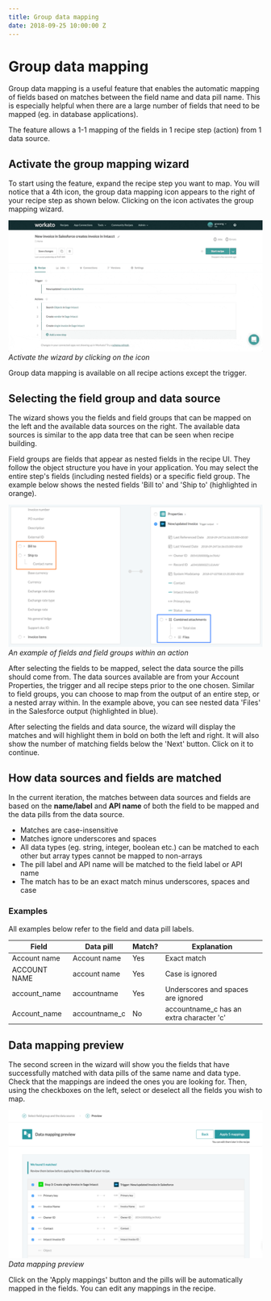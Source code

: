 ```yaml
---
title: Group data mapping
date: 2018-09-25 10:00:00 Z
---
```


# Group data mapping

Group data mapping is a useful feature that enables the automatic mapping of fields based on matches between the field name and data pill name. This is especially helpful when there are a large number of fields that need to be mapped (eg. in database applications).

The feature allows a 1-1 mapping of the fields in 1 recipe step (action) from 1 data source.

## Activate the group mapping wizard

To start using the feature, expand the recipe step you want to map. You will notice that a 4th icon, the group data mapping icon appears to the right of your recipe step as shown below. Clicking on the icon activates the group mapping wizard.

![expand step to be mapped](/assets/images/recipes/group-mapping/expand-step-group-mapping-icon.gif)
*Activate the wizard by clicking on the icon*

Group data mapping is available on all recipe actions except the trigger.  

## Selecting the field group and data source

The wizard shows you the fields and field groups that can be mapped on the left and the available data sources on the right. The available data sources is similar to the app data tree that can be seen when recipe building.

Field groups are fields that appear as nested fields in the recipe UI. They follow the object structure you have in your application. You may select the entire step's fields (including nested fields) or a specific field group. The example below shows the nested fields 'Bill to' and 'Ship to' (highlighted in orange).    

![field groups](/assets/images/recipes/group-mapping/field-groups.png)
*An example of fields and field groups within an action*

After selecting the fields to be mapped, select the data source the pills should come from. The data sources available are from your Account Properties, the trigger and all recipe steps prior to the one chosen. Similar to field groups, you can choose to map from the output of an entire step, or a nested array within. In the example above, you can see nested data 'Files' in the Salesforce output (highlighted in blue).

After selecting the fields and data source, the wizard will display the matches and will highlight them in bold on both the left and right. It will also show the number of matching fields below the 'Next' button. Click on it to continue.

## How data sources and fields are matched

In the current iteration, the matches between data sources and fields are based on the **name/label** and **API name** of both the field to be mapped and the data pills from the data source.

- Matches are case-insensitive
- Matches ignore underscores and spaces
- All data types (eg. string, integer, boolean etc.) can be matched to each other but array types cannot be mapped to non-arrays
- The pill label and API name will be matched to the field label or API name
- The match has to be an exact match minus underscores, spaces and case

### Examples

All examples below refer to the field and data pill labels.

| **Field** | **Data pill** | **Match?**| **Explanation** |
|-----------|---------------|-----------|-----------------|
| Account name | Account name | Yes     | Exact match |
| ACCOUNT NAME | account name | Yes     | Case is ignored |
| account_name | accountname | Yes      | Underscores and spaces are ignored|
| Account_name | accountname_c | No     | accountname_c has an extra character 'c' |

## Data mapping preview

The second screen in the wizard will show you the fields that have successfully matched with data pills of the same name and data type. Check that the mappings are indeed the ones you are looking for. Then, using the checkboxes on the left, select or deselect all the fields you wish to map.

![mapping preview](/assets/images/recipes/group-mapping/mapping-preview.png)
*Data mapping preview*

Click on the 'Apply mappings' button and the pills will be automatically mapped in the fields. You can edit any mappings in the recipe.
